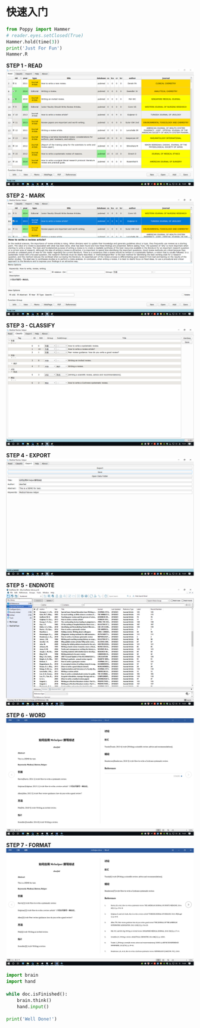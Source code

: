 # 快速入门

```python
from Poppy import Hammer
# reader.eyes.setClosed(True)
Hammer.hold(time(3))
print('Just For Fun')
Hammer.R
```

**STEP 1 - READ**
![Step 1](img/quickstart/step1.png)

**STEP 2 - MARK**
![Step 2](img/quickstart/step2.png)

**STEP 3 - CLASSIFY**
![Step 3](img/quickstart/step3.png)

**STEP 4 - EXPORT**
![Step 4](img/quickstart/step4.png)

**STEP 5 - ENDNOTE**
![Step 5](img/quickstart/step5.png)

**STEP 6 - WORD**
![Step 6](img/quickstart/step6.png)

**STEP 7 - FORMAT**
![Step 7](img/quickstart/step7.png)

```python
import brain
import hand

while doc.isFinished():
    brain.think()
    hand.input()

print('Well Done!')
```
